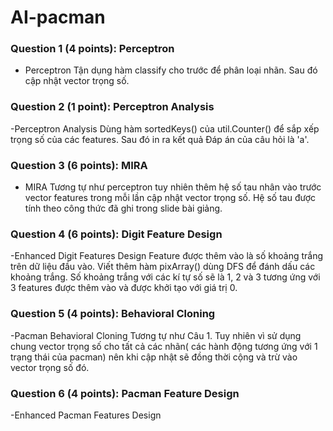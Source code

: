 # AI-pacman

### Question 1 (4 points): Perceptron

- Perceptron Tận dụng hàm classify cho trước để phân loại nhãn. Sau đó cập nhật vector trọng số.

### Question 2 (1 point): Perceptron Analysis

-Perceptron Analysis Dùng hàm sortedKeys() của util.Counter() để sắp xếp trọng số của các features. Sau đó in ra kết quả Đáp án của câu hỏi là 'a'.

### Question 3 (6 points): MIRA

- MIRA Tương tự như perceptron tuy nhiên thêm hệ số tau nhân vào trước vector features trong mỗi lần cập nhật vector trọng số. Hệ số tau được tính theo công thức đã ghi trong slide bài giảng.

### Question 4 (6 points): Digit Feature Design

-Enhanced Digit Features Design Feature được thêm vào là số khoảng trắng trên dữ liệu đầu vào. Viết thêm hàm pixArray() dùng DFS để đánh dấu các khoảng trắng. Số khoảng trắng với các kí tự số sẽ là 1, 2 và 3 tương ứng với 3 features được thêm vào và được khởi tạo với giá trị 0.

### Question 5 (4 points): Behavioral Cloning

-Pacman Behavioral Cloning Tương tự như Câu 1. Tuy nhiên vì sử dụng chung vector trọng số cho tất cả các nhãn( các hành động tương ứng với 1 trạng thái của pacman) nên khi cập nhật sẽ đồng thời cộng và trừ vào vector trọng số đó.

### Question 6 (4 points): Pacman Feature Design

-Enhanced Pacman Features Design
